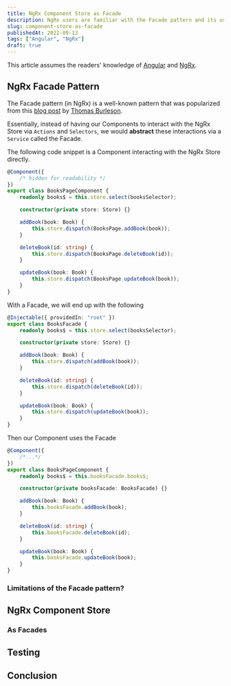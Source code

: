 ```yaml
---
title: NgRx Component Store as Facade
description: NgRx users are familiar with the Facade pattern and its usefulness. What if I told you there's a new kind of super-power that can take your Facade pattern to the next level, would you believe it? Let's explore together
slug: component-store-as-facade
publishedAt: 2022-09-13
tags: ["Angular", "NgRx"]
draft: true
---
```


This article assumes the readers' knowledge of [Angular](https://angular.io) and [NgRx](https://ngrx.io).

## NgRx Facade Pattern

The Facade pattern (in NgRx) is a well-known pattern that was popularized from this [blog post](https://thomasburlesonia.medium.com/ngrx-facades-better-state-management-82a04b9a1e39) by [Thomas Burleson](https://twitter.com/ThomasBurleson).

Essentially, instead of having our Components to interact with the NgRx Store via `Actions` and `Selectors`, we would **abstract** these interactions via a `Service` called the Facade.

The following code snippet is a Component interacting with the NgRx Store directly.

```ts
@Component({
    /* hidden for readability */
})
export class BooksPageComponent {
    readonly books$ = this.store.select(booksSelector);

    constructor(private store: Store) {}

    addBook(book: Book) {
        this.store.dispatch(BooksPage.addBook(book));
    }

    deleteBook(id: string) {
        this.store.dispatch(BooksPage.deleteBook(id));
    }

    updateBook(book: Book) {
        this.store.dispatch(BooksPage.updateBook(book));
    }
}
```

With a Facade, we will end up with the following

```ts
@Injectable({ providedIn: "root" })
export class BooksFacade {
    readonly books$ = this.store.select(booksSelector);

    constructor(private store: Store) {}

    addBook(book: Book) {
        this.store.dispatch(addBook(book));
    }

    deleteBook(id: string) {
        this.store.dispatch(deleteBook(id));
    }

    updateBook(book: Book) {
        this.store.dispatch(updateBook(book));
    }
}
```

Then our Component uses the Facade

```ts
@Component({
    /*...*/
})
export class BooksPageComponent {
    readonly books$ = this.booksFacade.books$;

    constructor(private booksFacade: BooksFacade) {}

    addBook(book: Book) {
        this.booksFacade.addBook(book);
    }

    deleteBook(id: string) {
        this.booksFacade.deleteBook(id);
    }

    updateBook(book: Book) {
        this.booksFacade.updateBook(book);
    }
}
```

### Limitations of the Facade pattern?

## NgRx Component Store

### As Facades

## Testing

## Conclusion
